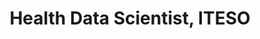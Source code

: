 ---
name: Juan Ramon Vallarta Robledo
title: Health Data Scientist, ITESO
modal-id: 1
img: robot.png      
alt: Picture of Juan Ramon Vallarta Robledo
topic: Topological Data Analysis to identify subgroups of type-2 Diabetes Mellitus
bio: Juan Vallarta has a BS in Nutrition from the University of Guadalajara, and a MSc in Health Data Science granted by University College London. He is passionate about applying data science techniques to clinical research and healthcare. He was awarded by three different institutions in Mexico to his studies in Health Data Science (CONACyT, SEP and FIDERH). During his stay in England, he did an internship as a Health Data Scientist in AstraZeneca. He also holds several collaborations in research projects related to health and nutrition where his main tasks are related to data manipulation and analysis. Currently, he works as Health Data Scientist in an Observatory related to nutrition called Observatorio Que Comemos at ITESO, where his main activities are on data manipulation, analysis, and visualisation.
website: https://www.linkedin.com/in/juan-vallarta-b6073273/
tags: oral
featuredOrder: 17
---